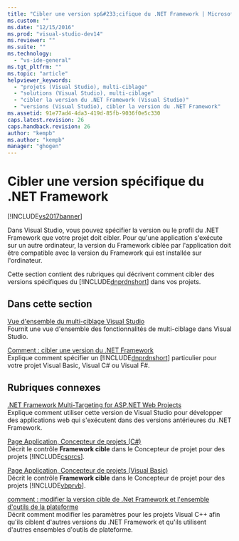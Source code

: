 ```yaml
---
title: "Cibler une version sp&#233;cifique du .NET Framework | Microsoft Docs"
ms.custom: ""
ms.date: "12/15/2016"
ms.prod: "visual-studio-dev14"
ms.reviewer: ""
ms.suite: ""
ms.technology: 
  - "vs-ide-general"
ms.tgt_pltfrm: ""
ms.topic: "article"
helpviewer_keywords: 
  - "projets (Visual Studio), multi-ciblage"
  - "solutions (Visual Studio), multi-ciblage"
  - "cibler la version du .NET Framework (Visual Studio)"
  - "versions (Visual Studio), cibler la version du .NET Framework"
ms.assetid: 91e77ad4-4da3-419d-85fb-9036f0e5c330
caps.latest.revision: 26
caps.handback.revision: 26
author: "kempb"
ms.author: "kempb"
manager: "ghogen"
---
```

# Cibler une version sp&#233;cifique du .NET Framework
[!INCLUDE[vs2017banner](../code-quality/includes/vs2017banner.md)]

Dans Visual Studio, vous pouvez spécifier la version ou le profil du .NET Framework que votre projet doit cibler.  Pour qu'une application s'exécute sur un autre ordinateur, la version du Framework ciblée par l'application doit être compatible avec la version du Framework qui est installée sur l'ordinateur.  
  
 Cette section contient des rubriques qui décrivent comment cibler des versions spécifiques du [!INCLUDE[dnprdnshort](../code-quality/includes/dnprdnshort_md.md)] dans vos projets.  
  
## Dans cette section  
 [Vue d'ensemble du multi\-ciblage Visual Studio](../ide/visual-studio-multi-targeting-overview.md)  
 Fournit une vue d'ensemble des fonctionnalités de multi\-ciblage dans Visual Studio.  
  
 [Comment : cibler une version du .NET Framework](../ide/how-to-target-a-version-of-the-dotnet-framework.md)  
 Explique comment spécifier un [!INCLUDE[dnprdnshort](../code-quality/includes/dnprdnshort_md.md)] particulier pour votre projet Visual Basic, Visual C\# ou Visual F\#.  
  
## Rubriques connexes  
 [.NET Framework Multi\-Targeting for ASP.NET Web Projects](../Topic/.NET%20Framework%20Multi-Targeting%20for%20ASP.NET%20Web%20Projects.md)  
 Explique comment utiliser cette version de Visual Studio pour développer des applications web qui s'exécutent dans des versions antérieures du .NET Framework.  
  
 [Page Application, Concepteur de projets \(C\#\)](../ide/reference/application-page-project-designer-csharp.md)  
 Décrit le contrôle **Framework cible** dans le Concepteur de projet pour des projets [!INCLUDE[csprcs](../data-tools/includes/csprcs_md.md)].  
  
 [Page Application, Concepteur de projets \(Visual Basic\)](../ide/reference/application-page-project-designer-visual-basic.md)  
 Décrit le contrôle **Framework cible** dans le Concepteur de projet pour des projets [!INCLUDE[vbprvb](../code-quality/includes/vbprvb_md.md)].  
  
 [comment : modifier la version cible de .Net Framework et l'ensemble d'outils de la plateforme](../Topic/How%20to:%20Modify%20the%20Target%20Framework%20and%20Platform%20Toolset.md)  
 Décrit comment modifier les paramètres pour les projets Visual C\+\+ afin qu'ils ciblent d'autres versions du .NET Framework et qu'ils utilisent d'autres ensembles d'outils de plateforme.